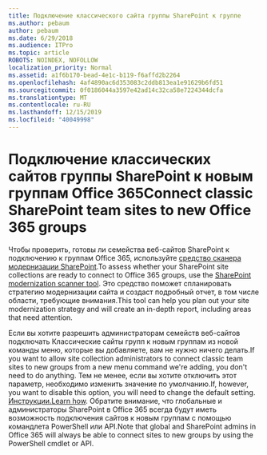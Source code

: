 ```yaml
---
title: Подключение классического сайта группы SharePoint к группе
ms.author: pebaum
author: pebaum
ms.date: 6/29/2018
ms.audience: ITPro
ms.topic: article
ROBOTS: NOINDEX, NOFOLLOW
localization_priority: Normal
ms.assetid: a1f6b170-bead-4e1c-b119-f6affd2b2264
ms.openlocfilehash: 4af4890ac6d353083c2ddb813ea1e91629b6fd51
ms.sourcegitcommit: 0f0186044a3597e42ad14c32ca58e7224344dcfa
ms.translationtype: MT
ms.contentlocale: ru-RU
ms.lasthandoff: 12/15/2019
ms.locfileid: "40049998"
---
```

# <a name="connect-classic-sharepoint-team-sites-to-new-office-365-groups"></a><span data-ttu-id="0c6dd-102">Подключение классических сайтов группы SharePoint к новым группам Office 365</span><span class="sxs-lookup"><span data-stu-id="0c6dd-102">Connect classic SharePoint team sites to new Office 365 groups</span></span>

<span data-ttu-id="0c6dd-103">Чтобы проверить, готовы ли семейства веб-сайтов SharePoint к подключению к группам Office 365, используйте [средство сканера модернизации SharePoint](https://go.microsoft.com/fwlink/?linkid=873066).</span><span class="sxs-lookup"><span data-stu-id="0c6dd-103">To assess whether your SharePoint site collections are ready to connect to Office 365 groups, use the [SharePoint modernization scanner tool](https://go.microsoft.com/fwlink/?linkid=873066).</span></span> <span data-ttu-id="0c6dd-104">Это средство поможет спланировать стратегию модернизации сайта и создаст подробный отчет, в том числе области, требующие внимания.</span><span class="sxs-lookup"><span data-stu-id="0c6dd-104">This tool can help you plan out your site modernization strategy and will create an in-depth report, including areas that need attention.</span></span>
  
<span data-ttu-id="0c6dd-105">Если вы хотите разрешить администраторам семейств веб-сайтов подключать Классические сайты групп к новым группам из новой команды меню, которые вы добавляете, вам не нужно ничего делать.</span><span class="sxs-lookup"><span data-stu-id="0c6dd-105">If you want to allow site collection administrators to connect classic team sites to new groups from a new menu command we're adding, you don't need to do anything.</span></span> <span data-ttu-id="0c6dd-106">Тем не менее, если вы хотите отключить этот параметр, необходимо изменить значение по умолчанию.</span><span class="sxs-lookup"><span data-stu-id="0c6dd-106">If, however, you want to disable this option, you will need to change the default setting.</span></span> <span data-ttu-id="0c6dd-107">[Инструкции.](https://go.microsoft.com/fwlink/?linkid=2004316)</span><span class="sxs-lookup"><span data-stu-id="0c6dd-107">[Learn how](https://go.microsoft.com/fwlink/?linkid=2004316).</span></span> <span data-ttu-id="0c6dd-108">Обратите внимание, что глобальные и администраторы SharePoint в Office 365 всегда будут иметь возможность подключения сайтов к новым группам с помощью командлета PowerShell или API.</span><span class="sxs-lookup"><span data-stu-id="0c6dd-108">Note that global and SharePoint admins in Office 365 will always be able to connect sites to new groups by using the PowerShell cmdlet or API.</span></span>
  

